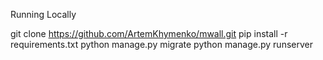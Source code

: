 Running Locally

git clone https://github.com/ArtemKhymenko/mwall.git
pip install -r requirements.txt
python manage.py migrate
python manage.py runserver
